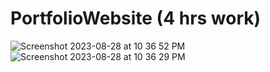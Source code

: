 # PortfolioWebsite (4 hrs work)








![Screenshot 2023-08-28 at 10 36 52 PM](https://github.com/SomilKSharma/bootstrap-website/assets/120346284/c28987d1-a3f3-4a32-94d1-991c06fa1e30)
![Screenshot 2023-08-28 at 10 36 29 PM](https://github.com/SomilKSharma/bootstrap-website/assets/120346284/f82cc334-646d-4362-bc7d-5d7d7ef6e311)
